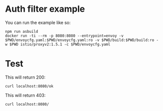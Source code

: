 # Auth filter example

You can run the example like so:
```
npm run asbuild
docker run -ti --rm -p 8080:8080 --entrypoint=envoy -v $PWD/envoycfg.yaml:$PWD/envoycfg.yaml:ro -v $PWD/build:$PWD/build:ro -w $PWD istio/proxyv2:1.5.1 -c $PWD/envoycfg.yaml
```

# Test

This will return 200:

```
curl localhost:8080/ok
```

This will return 403:
```
curl localhost:8080/
```

